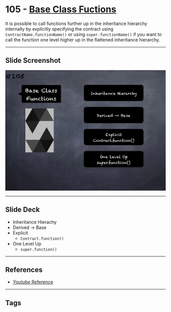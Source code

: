 # 105 - [Base Class Fuctions](Base%20Class%20Fuctions.md)
It is possible to call functions further up in the inheritance hierarchy internally by explicitly specifying the contract using `ContractName.functionName()` or using `super.functionName()` if you want to call the function one level higher up in the flattened inheritance hierarchy.
___
## Slide Screenshot
![105.png](../images/solidity201/105.png)
___
## Slide Deck
- Inheritance Hierachy
- Derived -> Base
- Explicit
	- `Contract.function()`
- One Level Up
	- `super.function()`
___
## References
- [Youtube Reference](https://youtu.be/3bFgsmsQXrE?t=443)
___
## Tags